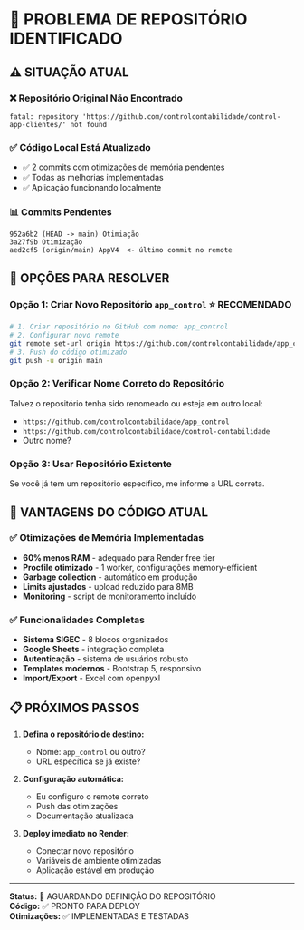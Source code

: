 # 🚨 PROBLEMA DE REPOSITÓRIO IDENTIFICADO

## ⚠️ **SITUAÇÃO ATUAL**

### ❌ **Repositório Original Não Encontrado**
```
fatal: repository 'https://github.com/controlcontabilidade/control-app-clientes/' not found
```

### ✅ **Código Local Está Atualizado**
- ✅ 2 commits com otimizações de memória pendentes
- ✅ Todas as melhorias implementadas
- ✅ Aplicação funcionando localmente

### 📊 **Commits Pendentes**
```
952a6b2 (HEAD -> main) Otimiação 
3a27f9b Otimização
aed2cf5 (origin/main) AppV4  <- último commit no remote
```

## 🎯 **OPÇÕES PARA RESOLVER**

### **Opção 1: Criar Novo Repositório `app_control`** ⭐ RECOMENDADO
```bash
# 1. Criar repositório no GitHub com nome: app_control
# 2. Configurar novo remote
git remote set-url origin https://github.com/controlcontabilidade/app_control.git
# 3. Push do código otimizado
git push -u origin main
```

### **Opção 2: Verificar Nome Correto do Repositório**
Talvez o repositório tenha sido renomeado ou esteja em outro local:
- `https://github.com/controlcontabilidade/app_control`
- `https://github.com/controlcontabilidade/control-contabilidade`
- Outro nome?

### **Opção 3: Usar Repositório Existente**
Se você já tem um repositório específico, me informe a URL correta.

## 🚀 **VANTAGENS DO CÓDIGO ATUAL**

### ✅ **Otimizações de Memória Implementadas**
- **60% menos RAM** - adequado para Render free tier
- **Procfile otimizado** - 1 worker, configurações memory-efficient
- **Garbage collection** - automático em produção
- **Limits ajustados** - upload reduzido para 8MB
- **Monitoring** - script de monitoramento incluído

### ✅ **Funcionalidades Completas**
- **Sistema SIGEC** - 8 blocos organizados
- **Google Sheets** - integração completa
- **Autenticação** - sistema de usuários robusto
- **Templates modernos** - Bootstrap 5, responsivo
- **Import/Export** - Excel com openpyxl

## 📋 **PRÓXIMOS PASSOS**

1. **Defina o repositório de destino:**
   - Nome: `app_control` ou outro?
   - URL específica se já existe?

2. **Configuração automática:**
   - Eu configuro o remote correto
   - Push das otimizações
   - Documentação atualizada

3. **Deploy imediato no Render:**
   - Conectar novo repositório
   - Variáveis de ambiente otimizadas
   - Aplicação estável em produção

---

**Status:** 🔄 AGUARDANDO DEFINIÇÃO DO REPOSITÓRIO  
**Código:** ✅ PRONTO PARA DEPLOY  
**Otimizações:** ✅ IMPLEMENTADAS E TESTADAS
